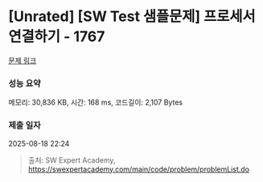 # [Unrated] [SW Test 샘플문제] 프로세서 연결하기 - 1767 

[문제 링크](https://swexpertacademy.com/main/code/problem/problemDetail.do?contestProbId=AV4suNtaXFEDFAUf) 

### 성능 요약

메모리: 30,836 KB, 시간: 168 ms, 코드길이: 2,107 Bytes

### 제출 일자

2025-08-18 22:24



> 출처: SW Expert Academy, https://swexpertacademy.com/main/code/problem/problemList.do